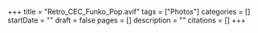 +++
title = "Retro_CEC_Funko_Pop.avif"
tags = ["Photos"]
categories = []
startDate = ""
draft = false
pages = []
description = ""
citations = []
+++
